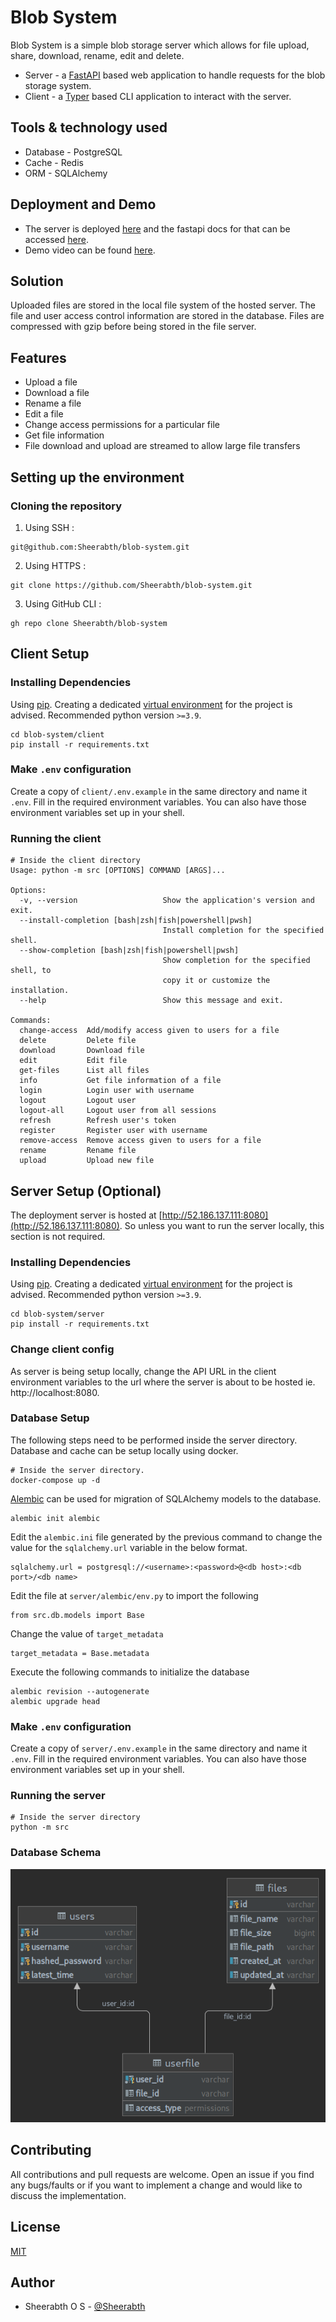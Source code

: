 # Blob System

Blob System is a simple blob storage server which allows for file upload, share, download, rename, edit and delete.

* Server - a [FastAPI](https://fastapi.tiangolo.com/) based web application to handle requests for the blob storage system.
* Client - a [Typer](https://typer.tiangolo.com/) based CLI application to interact with the server.

## Tools & technology used

* Database - PostgreSQL
* Cache - Redis
* ORM - SQLAlchemy

## Deployment and Demo
* The server is deployed [here](http://52.186.137.111:8080) and the fastapi docs for that can be accessed [here](http://52.186.137.111:8080/docs).
* Demo video can be found [here](https://drive.google.com/file/d/1bT7nEM7KPWKmSr3DDH1fBz9G5V-nLit0/view?usp=sharing).

## Solution
Uploaded files are stored in the local file system of the hosted server. The file and user access control information are stored in the database. 
Files are compressed with gzip before being stored in the file server.

## Features
* Upload a file
* Download a file
* Rename a file
* Edit a file
* Change access permissions for a particular file
* Get file information
* File download and upload are streamed to allow large file transfers

## Setting up the environment

### Cloning the repository

1. Using SSH :
```
git@github.com:Sheerabth/blob-system.git
```
2. Using HTTPS :
```
git clone https://github.com/Sheerabth/blob-system.git
```
3. Using GitHub CLI :
```
gh repo clone Sheerabth/blob-system
```

## Client Setup

### Installing Dependencies
Using [pip](https://pip.pypa.io/en/stable/). Creating a dedicated [virtual environment](https://packaging.python.org/guides/installing-using-pip-and-virtual-environments/) for the project is advised. Recommended python version `>=3.9`.
```
cd blob-system/client
pip install -r requirements.txt
```

### Make `.env` configuration
Create a copy of `client/.env.example` in the same directory and name it `.env`. Fill in the required environment variables. You can also have those environment variables set up in your shell.

### Running the client
```
# Inside the client directory
Usage: python -m src [OPTIONS] COMMAND [ARGS]...

Options:
  -v, --version                   Show the application's version and exit.
  --install-completion [bash|zsh|fish|powershell|pwsh]
                                  Install completion for the specified shell.
  --show-completion [bash|zsh|fish|powershell|pwsh]
                                  Show completion for the specified shell, to
                                  copy it or customize the installation.
  --help                          Show this message and exit.

Commands:
  change-access  Add/modify access given to users for a file
  delete         Delete file
  download       Download file
  edit           Edit file
  get-files      List all files
  info           Get file information of a file
  login          Login user with username
  logout         Logout user
  logout-all     Logout user from all sessions
  refresh        Refresh user's token
  register       Register user with username
  remove-access  Remove access given to users for a file
  rename         Rename file
  upload         Upload new file
```

## Server Setup (Optional)
The deployment server is hosted at [http://52.186.137.111:8080](http://52.186.137.111:8080). So unless you want to run the server locally, this section is not required.

### Installing Dependencies
Using [pip](https://pip.pypa.io/en/stable/). Creating a dedicated [virtual environment](https://packaging.python.org/guides/installing-using-pip-and-virtual-environments/) for the project is advised. Recommended python version `>=3.9`.
```
cd blob-system/server
pip install -r requirements.txt
```

### Change client config
As server is being setup locally, change the API URL in the client environment variables to the url where the server is about to be hosted ie. http://localhost:8080.

### Database Setup
The following steps need to be performed inside the server directory.
Database and cache can be setup locally using docker.
```
# Inside the server directory.
docker-compose up -d
```
[Alembic](https://alembic.sqlalchemy.org/en/latest/) can be used for migration of SQLAlchemy models to the database.
```
alembic init alembic
```
Edit the `alembic.ini` file generated by the previous command to change the value for the `sqlalchemy.url` variable in the below format.
```
sqlalchemy.url = postgresql://<username>:<password>@<db host>:<db port>/<db name>
```
Edit the file at `server/alembic/env.py` to import the following
```
from src.db.models import Base
```
Change the value of `target_metadata`
```
target_metadata = Base.metadata
```
Execute the following commands to initialize the database
```
alembic revision --autogenerate
alembic upgrade head
```

### Make `.env` configuration
Create a copy of `server/.env.example` in the same directory and name it `.env`. Fill in the required environment variables. You can also have those environment variables set up in your shell.

### Running the server
```
# Inside the server directory
python -m src
```

### Database Schema

![design](https://github.com/Sheerabth/blob-system/blob/main/assets/db_schema.png?raw=true)

## Contributing
All contributions and pull requests are welcome. Open an issue if you find any bugs/faults or if you want to implement a change and would like to discuss the implementation.

## License
[MIT](https://choosealicense.com/licenses/mit/)

## Author
* Sheerabth O S - [@Sheerabth](https://github.com/Sheerabth)
